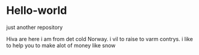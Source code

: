 # Hello-world

just another repository

Hiva are here
i am from det cold Norway.
i vil to raise to varm contrys.
i like to help you to make alot of money like snow
